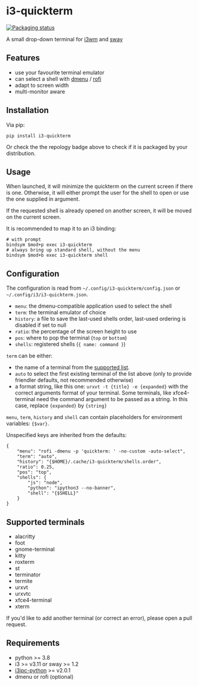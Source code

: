 # i3-quickterm

[![Packaging status](https://repology.org/badge/vertical-allrepos/python:i3-quickterm.svg)](https://repology.org/project/python:i3-quickterm/versions)

A small drop-down terminal for [i3wm](https://i3wm.org/) and [sway](https://swaywm.org/)

## Features

* use your favourite terminal emulator
* can select a shell with [dmenu](http://tools.suckless.org/dmenu/) / [rofi](https://github.com/DaveDavenport/rofi)
* adapt to screen width
* multi-monitor aware

## Installation

Via pip:

```
pip install i3-quickterm
```

Or check the the repology badge above to check if it is packaged by your distribution.

## Usage

When launched, it will minimize the quickterm on the current screen if there is one.  Otherwise, it will either prompt the user for the shell to open or use the one supplied in argument.

If the requested shell is already opened on another screen, it will be moved on the current screen.

It is recommended to map it to an i3 binding:

```
# with prompt
bindsym $mod+p exec i3-quickterm
# always bring up standard shell, without the menu
bindsym $mod+b exec i3-quickterm shell
```

## Configuration

The configuration is read from `~/.config/i3-quickterm/config.json` or `~/.config/i3/i3-quickterm.json`.

* `menu`: the dmenu-compatible application used to select the shell
* `term`: the terminal emulator of choice
* `history`: a file to save the last-used shells order, last-used ordering is disabled if set to null
* `ratio`: the percentage of the screen height to use
* `pos`: where to pop the terminal (`top` or `bottom`)
* `shells`: registered shells (`{ name: command }`)

`term` can be either:
- the name of a terminal from the [supported list](#supported-terminals).
- `auto` to select the first existing terminal of the list above (only to provide friendler defaults, not recommended otherwise)
- a format string, like this one: `urxvt -t {title} -e {expanded}` with the correct arguments format of your terminal. Some terminals, like xfce4-terminal need the command argument to be passed as a string. In this case, replace `{expanded}` by `{string}`

`menu`, `term`, `history` and `shell` can contain placeholders for environment variables: `{$var}`.

Unspecified keys are inherited from the defaults:

```
{
    "menu": "rofi -dmenu -p 'quickterm: ' -no-custom -auto-select",
    "term": "auto",
    "history": "{$HOME}/.cache/i3-quickterm/shells.order",
    "ratio": 0.25,
    "pos": "top",
    "shells": {
        "js": "node",
        "python": "ipython3 --no-banner",
        "shell": "{$SHELL}"
    }
}
```

## Supported terminals

* alacritty
* foot
* gnome-terminal
* kitty
* roxterm
* st
* terminator
* termite
* urxvt
* urxvtc
* xfce4-terminal
* xterm

If you'd like to add another terminal (or correct an error), please open a pull request.

## Requirements

* python >= 3.8
* i3 >= v3.11 or sway >= 1.2
* [i3ipc-python](https://i3ipc-python.readthedocs.io/en/latest/) >= v2.0.1
* dmenu or rofi (optional)
